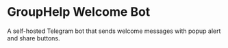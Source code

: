 # GroupHelp Welcome Bot

A self-hosted Telegram bot that sends welcome messages with popup alert and share buttons.